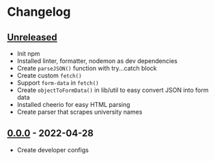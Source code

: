 # Changelog

## [Unreleased][unreleased]

- Init npm
- Installed linter, formatter, nodemon as dev dependencies
- Create `parseJSON()` function with try...catch block
- Create custom `fetch()`
- Support `form-data` in `fetch()`
- Create `objectToFormData()` in lib/util to easy convert JSON into form data
- Installed cheerio for easy HTML parsing
- Create parser that scrapes university names

## [0.0.0][] - 2022-04-28

- Create developer configs

[unreleased]: https://github.com/nieopierzony/my-future-job/compare/v0.0.0....HEAD
[0.0.0]: https://github.com/metarhia/lowscript/releases/tag/v0.0.0
